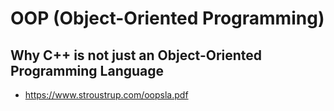# OOP (Object-Oriented Programming)
## Why C++ is not just an Object-Oriented Programming Language
* https://www.stroustrup.com/oopsla.pdf
